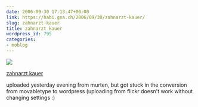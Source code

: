 ```yaml
---
date: 2006-09-30 17:13:47+00:00
link: https://habi.gna.ch/2006/09/30/zahnarzt-kauer/
slug: zahnarzt-kauer
title: zahnarzt kauer
wordpress_id: 795
categories:
- moblog
---
```



 [![](https://static.flickr.com/85/256478665_c0ef613b99_m.jpg)](https://www.flickr.com/photos/habi/256478665/)
   

 
  [zahnarzt kauer](https://www.flickr.com/photos/habi/256478665/)
    

 



uploaded yesterday evening from murten, but got stuck in the conversion from movabletype to wordpress (uploading from flickr doesn't work without changing settings :)
  

